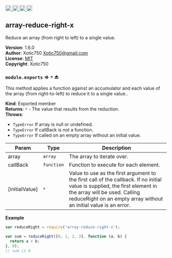 <a href="https://travis-ci.org/Xotic750/array-reduce-right-x"
   title="Travis status">
<img
   src="https://travis-ci.org/Xotic750/array-reduce-right-x.svg?branch=master"
   alt="Travis status" height="18"/>
</a>
<a href="https://david-dm.org/Xotic750/array-reduce-right-x"
   title="Dependency status">
<img src="https://david-dm.org/Xotic750/array-reduce-right-x.svg"
   alt="Dependency status" height="18"/>
</a>
<a href="https://david-dm.org/Xotic750/array-reduce-right-x#info=devDependencies"
   title="devDependency status">
<img src="https://david-dm.org/Xotic750/array-reduce-right-x/dev-status.svg"
   alt="devDependency status" height="18"/>
</a>
<a href="https://badge.fury.io/js/array-reduce-right-x" title="npm version">
<img src="https://badge.fury.io/js/array-reduce-right-x.svg"
   alt="npm version" height="18"/>
</a>
<a name="module_array-reduce-right-x"></a>

## array-reduce-right-x
Reduce an array (from right to left) to a single value.

**Version**: 1.6.0  
**Author**: Xotic750 <Xotic750@gmail.com>  
**License**: [MIT](&lt;https://opensource.org/licenses/MIT&gt;)  
**Copyright**: Xotic750  
<a name="exp_module_array-reduce-right-x--module.exports"></a>

### `module.exports` ⇒ <code>\*</code> ⏏
This method applies a function against an accumulator and each value of the
array (from right-to-left) to reduce it to a single value..

**Kind**: Exported member  
**Returns**: <code>\*</code> - The value that results from the reduction.  
**Throws**:

- <code>TypeError</code> If array is null or undefined.
- <code>TypeError</code> If callBack is not a function.
- <code>TypeError</code> If called on an empty array without an initial value.


| Param | Type | Description |
| --- | --- | --- |
| array | <code>array</code> | The array to iterate over. |
| callBack | <code>function</code> | Function to execute for each element. |
| [initialValue] | <code>\*</code> | Value to use as the first argument to the first  call of the callback. If no initial value is supplied, the first element in  the array will be used. Calling reduceRight on an empty array without an initial  value is an error. |

**Example**  
```js
var reduceRight = require('array-reduce-right-x');

var sum = reduceRight([0, 1, 2, 3], function (a, b) {
  return a + b;
}, 0);
// sum is 6
```
